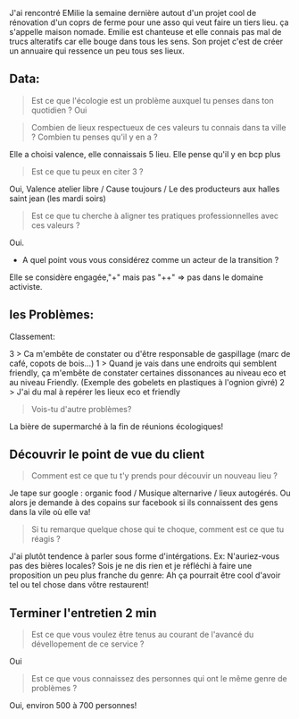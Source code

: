 J'ai rencontré EMilie la semaine dernière autout d'un projet cool de rénovation d'un coprs de ferme pour une asso qui veut faire un tiers lieu. ça s'appelle maison nomade. 
Emilie est chanteuse et elle connais pas mal de trucs alteratifs car elle bouge dans tous les sens. Son projet c'est de créer un annuaire qui ressence un peu tous ses lieux. 


## Data:
> Est ce que l'écologie est un problème auxquel tu penses dans ton quotidien ?
Oui

> Combien de lieux respectueux de ces valeurs tu connais dans ta ville ? Combien tu penses qu'il y en a ? 

Elle a choisi valence, elle connaissais 5 lieu. Elle pense qu'il y en bcp plus

> Est ce que tu peux en citer 3 ? 

Oui, Valence atelier libre / Cause toujours / Le des producteurs aux halles saint jean (les mardi soirs)

> Est ce que tu cherche à aligner tes pratiques professionnelles avec ces valeurs ? 

Oui.

- A quel point vous vous considérez comme un acteur de la transition ? 

Elle se considère engagée,"+" mais pas "++" => pas dans le domaine activiste.

## les Problèmes:

Classement: 

3 > Ca m'embête de constater ou d'être responsable de gaspillage (marc de café, copots de bois...)
1 > Quand je vais dans une endroits qui semblent friendly, ça m'embête de constater certaines dissonances au niveau eco et au niveau Friendly. (Exemple des gobelets en plastiques à l'ognion givré)
2 > J'ai du mal à repérer les lieux eco et friendly 


> Vois-tu d'autre problèmes? 

La bière de supermarché à la fin de réunions écologiques!

## Découvrir le point de vue du client 

> Comment est ce que tu t'y prends pour découvir un nouveau lieu  ?

Je tape sur google : organic food / Musique alternarive / lieux autogérés. 
Ou alors je demande à des copains sur facebook si ils connaissent des gens dans la vile où elle va! 

> Si tu remarque quelque chose qui te choque, comment est ce que tu réagis ? 

J'ai plutôt tendence à parler sous forme d'intérgations. Ex: N'auriez-vous pas des bières locales? 
Sois je ne dis rien et je réfléchi à faire une proposition un peu plus franche du genre: Ah ça pourrait être cool d'avoir tel ou tel chose dans vôtre restaurent! 

## Terminer l'entretien 2 min 

> Est ce que vous voulez être tenus au courant de l'avancé du dévellopement de ce service ?

Oui 

> Est ce que vous connaissez des personnes qui ont le même genre de problèmes ?

Oui, environ 500 à 700 personnes! 


